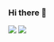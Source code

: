 ### Hi there 👋
![](https://github-readme-stats.vercel.app/api?username=sapirmadmon&show_icons=true&theme=radical&line_height=33)
![](https://github-readme-stats.vercel.app/api/top-langs/?username=sapirmadmon&hide=css,C%23%0A,html&theme=radical)
<!-- -->
